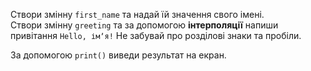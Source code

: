 Створи змінну `first_name` та надай їй значення свого імені.  
Створи змінну `greeting` та за допомогою **інтерполяції** напиши привітання `Hello, імʼя!` Не забувай про розділові знаки та пробіли.

За допомогою `print()` виведи результат на екран. 